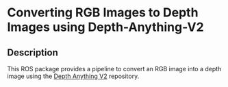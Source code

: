 # Converting RGB Images to Depth Images using Depth-Anything-V2

## Description
This ROS package provides a pipeline to convert an RGB image into a depth image using the [Depth Anything V2](https://github.com/DepthAnything/Depth-Anything-V2) repository.



